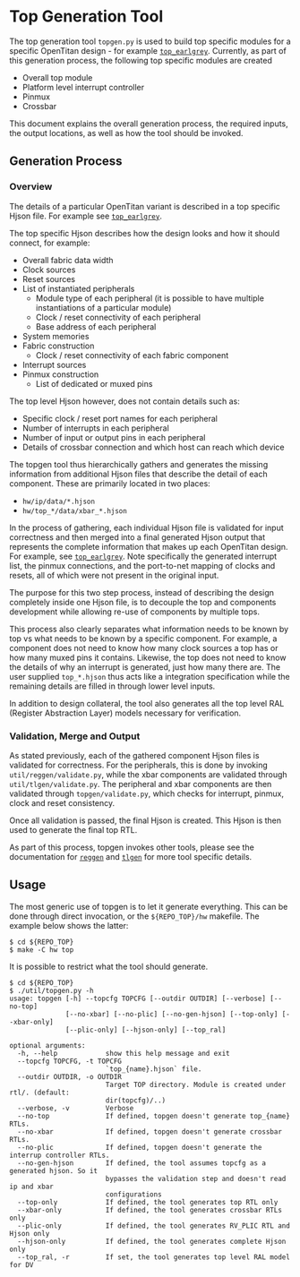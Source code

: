 
# Top Generation Tool


The top generation tool `topgen.py` is used to build top specific modules for a specific OpenTitan design - for example [`top_earlgrey`](https://github.com/lowRISC/opentitan/tree/master/hw/top_earlgrey).
Currently, as part of this generation process, the following top specific modules are created
* Overall top module
* Platform level interrupt controller
* Pinmux
* Crossbar

This document explains the overall generation process, the required inputs, the output locations, as well as how the tool should be invoked.

## Generation Process

### Overview
The details of a particular OpenTitan variant is described in a top specific Hjson file.
For example see [`top_earlgrey`](https://github.com/lowRISC/opentitan/tree/master/hw/top_earlgrey/data/top_earlgrey.hjson).

The top specific Hjson describes how the design looks and how it should connect, for example:
* Overall fabric data width
* Clock sources
* Reset sources
* List of instantiated peripherals
  * Module type of each peripheral (it is possible to have multiple instantiations of a particular module)
  * Clock / reset connectivity of each peripheral
  * Base address of each peripheral
* System memories
* Fabric construction
  * Clock / reset connectivity of each fabric component
* Interrupt sources
* Pinmux construction
  * List of dedicated or muxed pins

The top level Hjson however, does not contain details such as:
* Specific clock / reset port names for each peripheral
* Number of interrupts in each peripheral
* Number of input or output pins in each peripheral
* Details of crossbar connection and which host can reach which device

The topgen tool thus hierarchically gathers and generates the missing information from additional Hjson files that describe the detail of each component.
These are primarily located in two places:
* `hw/ip/data/*.hjson`
* `hw/top_*/data/xbar_*.hjson`

In the process of gathering, each individual Hjson file is validated for input correctness and then merged into a final generated Hjson output that represents the complete information that makes up each OpenTitan design.
For example, see [`top_earlgrey`](https://github.com/lowRISC/opentitan/tree/master/hw/top_earlgrey/data/autogen/top_earlgrey.gen.hjson).
Note specifically the generated interrupt list, the pinmux connections, and the port-to-net mapping of clocks and resets, all of which were not present in the original input.

The purpose for this two step process, instead of describing the design completely inside one Hjson file, is to decouple the top and components development while allowing re-use of components by multiple tops.

This process also clearly separates what information needs to be known by top vs what needs to be known by a specific component.
For example, a component does not need to know how many clock sources a top has or how many muxed pins it contains.
Likewise, the top does not need to know the details of why an interrupt is generated, just how many there are.
The user supplied `top_*.hjson` thus acts like a integration specification while the remaining details are filled in through lower level inputs.

In addition to design collateral, the tool also generates all the top level RAL (Register Abstraction Layer) models necessary for verification.

### Validation, Merge and Output

As stated previously, each of the gathered component Hjson files is validated for correctness.
For the peripherals, this is done by invoking `util/reggen/validate.py`, while the  xbar components are validated through `util/tlgen/validate.py`.
The peripheral and xbar components are then validated through `topgen/validate.py`, which checks for interrupt, pinmux, clock and reset consistency.

Once all validation is passed, the final Hjson is created.
This Hjson is then used to generate the final top RTL.

As part of this process, topgen invokes other tools, please see the documentation for [`reggen`](register_tool.md) and [`tlgen`](crossbar_tool.md) for more tool specific details.

## Usage

The most generic use of topgen is to let it generate everything.
This can be done through direct invocation, or the `${REPO_TOP}/hw` makefile.
The example below shows the latter:
```console
$ cd ${REPO_TOP}
$ make -C hw top

```

It is possible to restrict what the tool should generate.

```console
$ cd ${REPO_TOP}
$ ./util/topgen.py -h
usage: topgen [-h] --topcfg TOPCFG [--outdir OUTDIR] [--verbose] [--no-top]
              [--no-xbar] [--no-plic] [--no-gen-hjson] [--top-only] [--xbar-only]
              [--plic-only] [--hjson-only] [--top_ral]

optional arguments:
  -h, --help            show this help message and exit
  --topcfg TOPCFG, -t TOPCFG
                        `top_{name}.hjson` file.
  --outdir OUTDIR, -o OUTDIR
                        Target TOP directory. Module is created under rtl/. (default:
                        dir(topcfg)/..)
  --verbose, -v         Verbose
  --no-top              If defined, topgen doesn't generate top_{name} RTLs.
  --no-xbar             If defined, topgen doesn't generate crossbar RTLs.
  --no-plic             If defined, topgen doesn't generate the interrup controller RTLs.
  --no-gen-hjson        If defined, the tool assumes topcfg as a generated hjson. So it
                        bypasses the validation step and doesn't read ip and xbar
                        configurations
  --top-only            If defined, the tool generates top RTL only
  --xbar-only           If defined, the tool generates crossbar RTLs only
  --plic-only           If defined, the tool generates RV_PLIC RTL and Hjson only
  --hjson-only          If defined, the tool generates complete Hjson only
  --top_ral, -r         If set, the tool generates top level RAL model for DV

```
